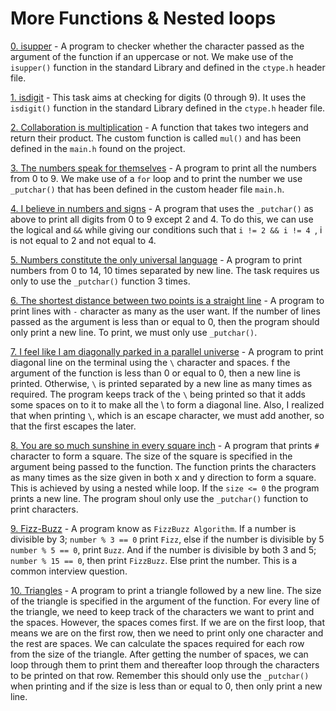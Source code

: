 # More Functions & Nested loops

[0. isupper](./0-isupper.c) - A program to checker whether the character passed as the argument of the function if an uppercase or not. We make use of the `isupper()` function in the standard Library and defined in the `ctype.h` header file.

[1. isdigit](./1-isdigit.c) - This task aims at checking for digits (0 through 9). It uses the `isdigit()` function in the standard Library defined in the `ctype.h` header file.

[2. Collaboration is multiplication](./2-mul.c) - A function that takes two integers and return their product. The custom function is called `mul()` and has been defined in the `main.h` found on the project.

[3. The numbers speak for themselves](./3-print_numbers.c) - A program to print all the numbers from 0 to 9. We make use of a `for` loop and to print the number we use `_putchar()` that has been defined in the custom header file `main.h`.

[4. I believe in numbers and signs](./4-print_most_numbers.c) - A program that uses the `_putchar()` as above to print all digits from 0 to 9 except 2 and 4. To do this, we can use the logical and `&&` while giving our conditions such that `i != 2 && i != 4 `, i is not equal to 2 and not equal to 4.

[5. Numbers constitute the only universal language](./5-more_numbers.c) - A program to print numbers from 0 to 14, 10 times separated by new line. The task requires us only to use the `_putchar()` function 3 times.

[6. The shortest distance between two points is a straight line](./6-print_line.c) - A program to print lines with `-` character as many as the user want. If the number of lines passed as the argument is less than or equal to 0, then the program should only print a new line. To print, we must only use `_putchar()`.

[7. I feel like I am diagonally parked in a parallel universe](./7-print_diagonal.c) - A program to print diagonal line on the terminal using the `\` character and spaces. f the argument of the function is less than 0 or equal to 0, then a new line is printed. Otherwise, `\` is printed separated by a new line as many times as required. The program keeps track of the `\` being printed so that it adds some spaces on to it to make all the \ to form a diagonal line. Also, I realized that when printing `\`, which is an escape character, we must add another, so that the first escapes the later.

[8. You are so much sunshine in every square inch](./8-print_square.c) - A program that prints `#` character to form a square. The size of the square is specified in the argument being passed to the function. The function prints the characters as many times as the size given in both x and y direction to form a square. This is achieved by using a nested while loop. If the `size <= 0` the program prints a new line. The program shoul only use the `_putchar()` function to print characters.

[9. Fizz-Buzz](./9-fizz_buzz.c) - A program know as `FizzBuzz Algorithm`. If a number is divisible by 3; `number % 3 == 0` print `Fizz`, else if the number is divisible by 5 `number % 5 == 0`, print `Buzz`. And if the number is divisible by both 3 and 5; `number % 15 == 0`, then print `FizzBuzz`. Else print the number. This is a common interview question.

[10. Triangles](./10-print_triangle.c) - A program to print a triangle followed by a new line. The size of the triangle is specified in the argument of the function. For every line of the triangle, we need to keep track of the characters we want to print and the spaces. However, the spaces comes first. If we are on the first loop, that means we are on the first row, then we need to print only one character and the rest are spaces. We can calculate the spaces required for each row from the size of the triangle. After getting the number of spaces, we can loop through them to print them and thereafter loop through the characters to be printed on that row. Remember this should only use the `_putchar()` when printing and if the size is less than or equal to 0, then only print a new line.




